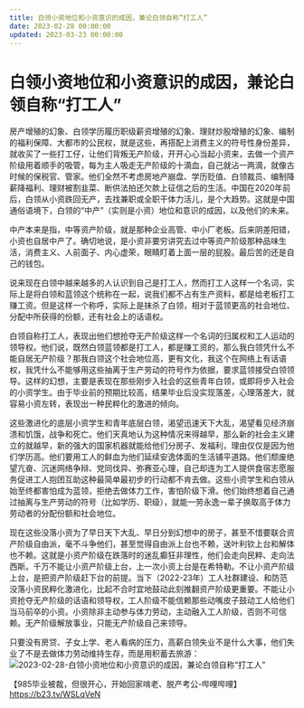 ```yaml
---
title: 白领小资地位和小资意识的成因，兼论白领自称“打工人”
date: 2023-02-28 00:00:00
updated: 2023-03-23 00:00:00
---
```


# 白领小资地位和小资意识的成因，兼论白领自称“打工人”

房产增殖的幻象、白领学历履历职级薪资增殖的幻象、理财炒股增殖的幻象、编制的福利保障、大都市的公民权，就是这些，再搭配上消费主义的符号性身份差异，就收买了一些打工仔，让他们背叛无产阶级，开开心心当起小资来，去做一个资产阶级用着顺手的吸管，每为主人吸走无产阶级的十滴血，自己就沾一两滴，就像古时候的保税官、管家。他们全然不考虑房地产崩盘、学历贬值、白领裁员、编制降薪降福利、理财被割韭菜、断供法拍还欠款上征信之后的生活。中国在2020年前后，白领从小资跌回无产，去找兼职或全职干体力活儿，是个大趋势。这就是中国通俗语境下，白领的“中产”（实则是小资）地位和意识的成因，以及他们的未来。

中产本来是指，中等资产阶级，就是那种企业高管、中小厂老板。后来阴差阳错，小资也自居中产了。确切地说，是小资非要穷讲究去过中等资产阶级那种品味生活，消费主义、人前面子、内心虚荣，眼睛盯着上面一层的屁股。最后苦的还是自己的钱包。

说来现在白领中越来越多的人认识到自己是打工人，然而打工人这样一个名词，实际上是将白领和蓝领这个统称在一起，说我们都不占有生产资料，都是给老板打工赚工资。但是这样一个称呼，实际上是抹杀了白领，相对于蓝领更高的社会地位、分配中所获得的份额，还有社会上的话语权。

白领自称打工人，表现出他们想抢夺无产阶级这样一个名词的归属权和工人运动的领导权。他们说，既然白领蓝领都是打工人，都是赚工资的，那么我白领凭什么不能自居无产阶级？那我白领这个社会地位高，更有文化，我这个在网络上有话语权，我凭什么不能够用这些抽离于生产劳动的符号作为依据，要求蓝领接受白领领导。这样的幻想，主要是表现在那些刚步入社会的这些青年白领，或即将步入社会的小资学生。由于毕业前的预期比较高，结果毕业后没实现落差，心理落差大，就容易小资左转，表现出一种民粹化的激进的倾向。

这些激进化的底层小资学生和青年底层白领，渴望迅速天下大乱，渴望看见经济崩溃和饥饿，战争和死亡。他们天真地认为这种情况来得越早，那么新的社会主义建立的就越早，新的强大的国家机器就能给他们分房子、发福利，理由仅仅是因为他们学历高。他们要用工人的鲜血为他们延续安逸体面的生活铺平道路。他们颓废绝望亢奋、沉迷网络争辩、党同伐异、弥赛亚心理，自己却连为工人提供食宿志愿服务促进工人抱团互助这种最简单最初步的行动都不肯去做。这些小资学生和白领从始至终都害怕成为蓝领，拒绝去做体力工作，害怕阶级下滑。他们始终想着自己通过抽离与生产劳动的符号（比如学历、职级），就能一劳永逸一辈子换取高于体力劳动者的分配份额和社会地位。

现在这些没落小资为了早日天下大乱、早日分到幻想中的房子，甚至不惜要联合资产阶级自由派，毫不斗争他们，甚至觉得自由派上台也不赖，送叶利钦上台和解体也不赖。这就是小资产阶级在跌落时的迷乱癫狂非理性，他们会走向民粹、走向法西斯。千万不能让小资产阶级上台，上一次小资上台是在希特勒。不让小资产阶级上台，是把资产阶级赶下台的前提。当下（2022-23年）工人社群建设、和防范没落小资民粹化激进化，比起不合时宜地鼓动此刻推翻资产阶级更重要。不能让小资抢夺无产阶级的话语和领导权，工人阶级不能信赖那些动嘴皮子鼓动工人给他们当马前卒的小资。小资除非主动参与体力劳动，主动融入工人阶级，否则不可信赖。无产阶级解放事业，只能无产阶级自己来领导。

只要没有房贷、子女上学、老人看病的压力，高薪白领失业不是什么大事，他们失业了不是去做体力劳动维持生存，而是用积蓄去旅游：
![2023-02-28-白领小资地位和小资意识的成因，兼论白领自称“打工人”](assets/2023-02-28-白领小资地位和小资意识的成因，兼论白领自称“打工人”.jpeg)

【985毕业被裁，但很开心，开始回家啃老、脱产考公-哔哩哔哩】 https://b23.tv/WSLqVeN
